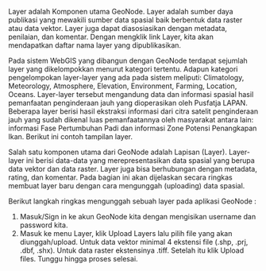 Layer adalah Komponen utama GeoNode. Layer adalah sumber daya publikasi yang mewakili sumber data spasial baik berbentuk data raster atau data vektor. Layer juga dapat diasosiasikan dengan metadata, penilaian, dan komentar. Dengan mengklik link Layer, kita akan mendapatkan daftar nama layer yang dipublikasikan.

Pada sistem WebGIS yang dibangun dengan GeoNode terdapat sejumlah layer yang dikelompokkan menurut kategori tertentu. Adapun kategori pengelompokan layer-layer yang ada pada sistem meliputi: Climatology, Meteorology, Atmosphere, Elevation, Environment, Farming, Location, Oceans. Layer-layer tersebut mengandung data dan informasi spasial hasil pemanfaatan penginderaan jauh yang dioperasikan oleh Pusfatja LAPAN. Beberapa layer berisi hasil ekstraksi informasi dari citra satelit penginderaan jauh yang sudah dikenal luas pemanfaatannya oleh masyarakat antara lain: informasi Fase Pertumbuhan Padi dan informasi Zone Potensi Penangkapan Ikan. Berikut ini contoh tampilan layer.

Salah satu komponen utama dari GeoNode adalah Lapisan (Layer). Layer-layer ini berisi data-data yang merepresentasikan data spasial yang berupa data vektor dan data raster. Layer juga bisa berhubungan dengan metadata, rating, dan komentar. Pada bagian ini akan dijelaskan secara ringkas membuat layer baru dengan cara mengunggah (uploading) data spasial.

Berikut langkah ringkas mengunggah sebuah layer pada aplikasi GeoNode :
1. Masuk/Sign in ke akun GeoNode kita dengan mengisikan username dan password kita.
2. Masuk ke menu Layer, klik Upload Layers lalu pilih file yang akan diunggah/upload. Untuk data vektor minimal 4 ekstensi file (.shp, .prj, .dbf, .shx). Untuk data raster ekstensinya .tiff. Setelah itu klik Upload files. Tunggu hingga proses selesai.